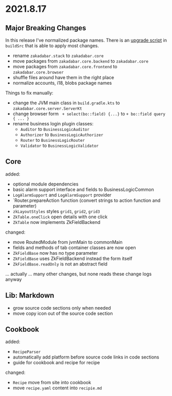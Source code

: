 # 2021.8.17

## Major Breaking Changes

In this release I've normalized package names. There is an [upgrade script](/buildSrc/src/main/kotlin/zakadabar/gradle/local/upgrade-2021-08-15.gradle.kts)
in `buildSrc` that is able to apply most changes.

- rename `zakadabar.stack` to `zakadabar.core`
- move packages from `zakadabar.core.backend` to `zakadabar.core`
- move packages from `zakadabar.core.frontend` to `zakadabar.core.browser`
- shuffle files around have them in the right place
- normalize accounts, i18, blobs package names

Things to fix manually:

- change the JVM main class in `build.gradle.kts` to `zakadabar.core.server.ServerKt`
- change browser form ` + select(bo::field) {...}` to `+ bo::field query { ... }`
- rename business login plugin classes:
    - `Auditor` to `BusinessLogicAuditor`
    - `Authorizer` to `BusinessLogicAuthorizer`
    - `Router` to `BusinessLogicRouter`
    - `Validator` to `BusinessLogicValidator`

## Core

added:

- optional module dependencies
- basic alarm support interface and fields to BusinessLogicCommon
- `LogAlarmSupport` and `LogAlarmSupport` provider  
- `Router.prepareAction function (convert strings to action function and parameter)
- `zkLayoutStyles` styles `grid1`, `grid2`, `grid3`
- `ZkTable.oneClick` open details with one click
- `ZkTable` now implements ZkFieldBackend

changed:

- move RoutedModule from jvmMain to commonMain
- fields and methods of tab container classes are now open
- `ZkFieldBase` now has no type parameter
- `ZkFieldBase` uses ZkFieldBackend instead the form itself  
- `ZkFieldBase.readOnly` is not an abstract field

... actually ... many other changes, but none reads these change logs anyway

## Lib: Markdown

- grow source code sections only when needed
- move copy icon out of the source code section

## Cookbook

added:

- `RecipeParser`
- automatically add platform before source code links in code sections
- guide for cookbook and recipe for recipe

changed:

- `Recipe` move from site into cookbook
- move `recipe.yaml` content into `recipie.md`

